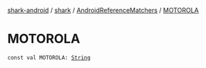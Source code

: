 [shark-android](../../index.md) / [shark](../index.md) / [AndroidReferenceMatchers](index.md) / [MOTOROLA](./-m-o-t-o-r-o-l-a.md)

# MOTOROLA

`const val MOTOROLA: `[`String`](https://kotlinlang.org/api/latest/jvm/stdlib/kotlin/-string/index.html)